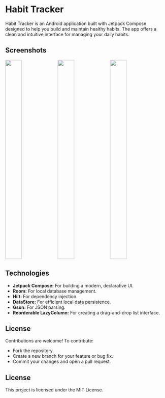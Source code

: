# Habit Tracker

Habit Tracker is an Android application built with Jetpack Compose designed to help you build and maintain healthy habits. The app offers a clean and intuitive interface for managing your daily habits.

## Screenshots

<img src="https://github.com/user-attachments/assets/5ea3c7c5-2540-4d7c-9135-ec9cb81b4cf8" width="32%"  height = 625px />
<img src="https://github.com/user-attachments/assets/10148d17-aa00-4d85-9eaf-4ff1dbf42265" width="32%"  height = 625px />
<img src="https://github.com/user-attachments/assets/3b491f4c-856f-4709-97bc-709644f281e0" width="32%"  height = 625px />

## Technologies

- **Jetpack Compose:** For building a modern, declarative UI.
- **Room:** For local database management.
- **Hilt:** For dependency injection.
- **DataStore:** For efficient local data persistence.
- **Gson:** For JSON parsing.
- **Reorderable LazyColumn:** For creating a drag-and-drop list interface.


## License
Contributions are welcome! To contribute:

- Fork the repository.
- Create a new branch for your feature or bug fix.
- Commit your changes and open a pull request.

## License
This project is licensed under the MIT License.
